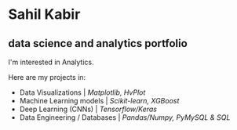 # Sahil Kabir
## data science and analytics portfolio
I'm interested in Analytics. 

Here are my projects in:
 - Data Visualizations | *Matplotlib, HvPlot*
 - Machine Learning models | *Scikit-learn, XGBoost*
 - Deep Learning (CNNs) | *Tensorflow/Keras*
 - Data Engineering / Databases | *Pandas/Numpy, PyMySQL & SQL*
